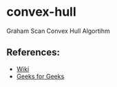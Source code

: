 # convex-hull
Graham Scan Convex Hull Algortihm

## References:

- [Wiki](https://en.wikipedia.org/wiki/Graham_scan)
- [Geeks for Geeks](https://www.geeksforgeeks.org/convex-hull-set-2-graham-scan/)
